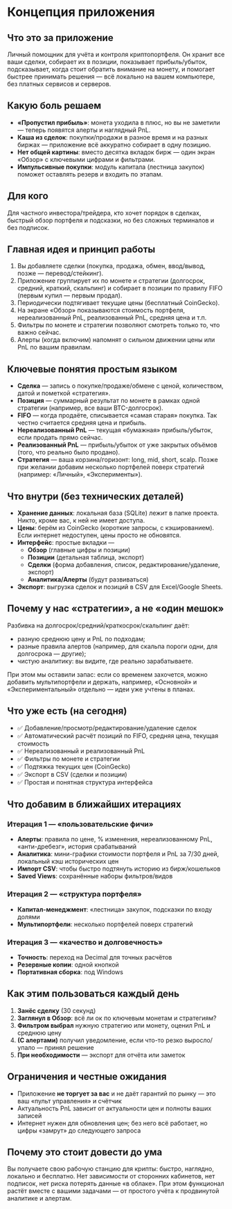 # Концепция приложения

## Что это за приложение

Личный помощник для учёта и контроля криптопортфеля. Он хранит все ваши сделки, собирает их в позиции, показывает прибыль/убыток, подсказывает, когда стоит обратить внимание на монету, и помогает быстрее принимать решения — всё локально на вашем компьютере, без платных сервисов и серверов.

## Какую боль решаем

- **«Пропустил прибыль»**: монета уходила в плюс, но вы не заметили — теперь появятся алерты и наглядный PnL.
- **Каша из сделок**: покупки/продажи в разное время и на разных биржах — приложение всё аккуратно собирает в одну позицию.
- **Нет общей картины**: вместо десятка вкладок бирж — один экран «Обзор» с ключевыми цифрами и фильтрами.
- **Импульсивные покупки**: модуль капитала (лестница закупок) поможет оставлять резерв и входить по этапам.

## Для кого

Для частного инвестора/трейдера, кто хочет порядок в сделках, быстрый обзор портфеля и подсказки, но без сложных терминалов и без подписок.

## Главная идея и принцип работы

1. Вы добавляете сделки (покупка, продажа, обмен, ввод/вывод, позже — перевод/стейкинг).
2. Приложение группирует их по монете и стратегии (долгосрок, средний, краткий, скальпинг) и собирает в позиции по правилу FIFO (первым купил — первым продал).
3. Периодически подтягивает текущие цены (бесплатный CoinGecko).
4. На экране «Обзор» показываются стоимость портфеля, нереализованный PnL, реализованный PnL, средняя цена и т.п.
5. Фильтры по монете и стратегии позволяют смотреть только то, что важно сейчас.
6. Алерты (когда включим) напомнят о сильном движении цены или PnL по вашим правилам.

## Ключевые понятия простым языком

- **Сделка** — запись о покупке/продаже/обмене с ценой, количеством, датой и пометкой «стратегия».
- **Позиция** — суммарный результат по монете в рамках одной стратегии (например, все ваши BTC-долгосрок).
- **FIFO** — когда продаёте, списывается «самая старая» покупка. Так честно считается средняя цена и прибыль.
- **Нереализованный PnL** — текущая «бумажная» прибыль/убыток, если продать прямо сейчас.
- **Реализованный PnL** — прибыль/убыток от уже закрытых объёмов (того, что реально было продано).
- **Стратегия** — ваша корзина/горизонт: long, mid, short, scalp. Позже при желании добавим несколько портфелей поверх стратегий (например: «Личный», «Эксперименты»).

## Что внутри (без технических деталей)

- **Хранение данных**: локальная база (SQLite) лежит в папке проекта. Никто, кроме вас, к ней не имеет доступа.
- **Цены**: берём из CoinGecko (короткие запросы, с кэшированием). Если интернет недоступен, цены просто не обновятся.
- **Интерфейс**: простые вкладки —
  - **Обзор** (главные цифры и позиции) 
  - **Позиции** (детальная таблица, экспорт) 
  - **Сделки** (форма добавления, список, редактирование/удаление, экспорт) 
  - **Аналитика/Алерты** (будут развиваться)
- **Экспорт**: выгрузка сделок и позиций в CSV для Excel/Google Sheets.

## Почему у нас «стратегии», а не «один мешок»

Разбивка на долгосрок/средний/краткосрок/скальпинг даёт:

- разную среднюю цену и PnL по подходам;
- разные правила алертов (например, для скальпа пороги одни, для долгосрока — другие);
- чистую аналитику: вы видите, где реально зарабатываете.

При этом мы оставили запас: если со временем захочется, можно добавить мультипортфели и держать, например, «Основной» и «Экспериментальный» отдельно — идеи уже учтены в планах.

## Что уже есть (на сегодня)

- ✅ Добавление/просмотр/редактирование/удаление сделок
- ✅ Автоматический расчёт позиций по FIFO, средняя цена, текущая стоимость
- ✅ Нереализованный и реализованный PnL
- ✅ Фильтры по монете и стратегии
- ✅ Подтяжка текущих цен (CoinGecko)
- ✅ Экспорт в CSV (сделки и позиции)
- ✅ Простая и понятная структура интерфейса

## Что добавим в ближайших итерациях

### Итерация 1 — «пользовательские фичи»
- **Алерты**: правила по цене, % изменения, нереализованному PnL, «анти-дребезг», история срабатываний
- **Аналитика**: мини-графики стоимости портфеля и PnL за 7/30 дней, локальный кэш исторических цен
- **Импорт CSV**: чтобы быстро подтянуть историю из бирж/кошельков
- **Saved Views**: сохранённые наборы фильтров/видов

### Итерация 2 — «структура портфеля»
- **Капитал-менеджмент**: «лестница» закупок, подсказки по входу долями
- **Мультипортфели**: несколько портфелей поверх стратегий

### Итерация 3 — «качество и долговечность»
- **Точность**: переход на Decimal для точных расчётов
- **Резервные копии**: одной кнопкой
- **Портативная сборка**: под Windows

## Как этим пользоваться каждый день

1. **Занёс сделку** (30 секунд)
2. **Заглянул в Обзор**: всё ли ок по ключевым монетам и стратегиям?
3. **Фильтром выбрал** нужную стратегию или монету, оценил PnL и среднюю цену
4. **(С алертами)** получил уведомление, если что-то резко выросло/упало — принял решение
5. **При необходимости** — экспорт для отчёта или заметок

## Ограничения и честные ожидания

- Приложение **не торгует за вас** и не даёт гарантий по рынку — это ваш «пульт управления» и счётчик
- Актуальность PnL зависит от актуальности цен и полноты ваших записей
- Интернет нужен для обновления цен; без него всё работает, но цифры «замрут» до следующего запроса

## Почему это стоит довести до ума

Вы получаете свою рабочую станцию для крипты: быстро, наглядно, локально и бесплатно. Нет зависимости от сторонних кабинетов, нет подписок, нет риска потерять данные «в облаке». При этом функционал растёт вместе с вашими задачами — от простого учёта к продвинутой аналитике и алертам.

